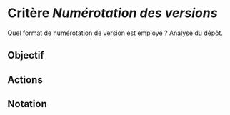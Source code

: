 # Critère *Numérotation des versions*
Quel format de numérotation de version est employé ? Analyse du dépôt.

## Objectif


## Actions


## Notation